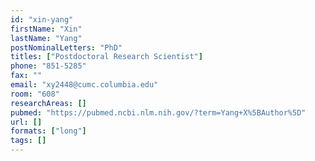 ```yaml
---
id: "xin-yang"
firstName: "Xin"
lastName: "Yang"
postNominalLetters: "PhD"
titles: ["Postdoctoral Research Scientist"]
phone: "851-5285"
fax: ""
email: "xy2448@cumc.columbia.edu"
room: "608"
researchAreas: []
pubmed: "https://pubmed.ncbi.nlm.nih.gov/?term=Yang+X%5BAuthor%5D"
url: []
formats: ["long"]
tags: []
---
```


